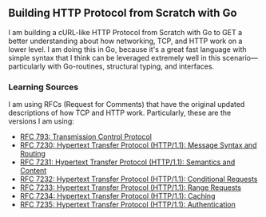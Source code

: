 ## Building HTTP Protocol from Scratch with Go


I am building a cURL-like HTTP Protocol from Scratch with Go to GET a better understanding about how networking, TCP, and HTTP work on a lower level. I am doing this in Go, because it's a great fast language with simple syntax that I think can be leveraged extremely well in this scenario—particularly with Go-routines, structural typing, and interfaces.

### Learning Sources

I am using RFCs (Request for Comments) that have the original updated descriptions of how TCP and HTTP work. Particularly, these are the versions I am using:

- [RFC 793: Transmission Control Protocol](https://www.ietf.org/rfc/rfc793.txt)
- [RFC 7230: Hypertext Transfer Protocol (HTTP/1.1): Message Syntax and Routing](https://datatracker.ietf.org/doc/html/rfc7230)
- [RFC 7231: Hypertext Transfer Protocol (HTTP/1.1): Semantics and Content](https://datatracker.ietf.org/doc/html/rfc7231)
- [RFC 7232: Hypertext Transfer Protocol (HTTP/1.1): Conditional Requests](https://datatracker.ietf.org/doc/html/rfc7232)
- [RFC 7233: Hypertext Transfer Protocol (HTTP/1.1): Range Requests](https://datatracker.ietf.org/doc/html/rfc7233)
- [RFC 7234: Hypertext Transfer Protocol (HTTP/1.1): Caching](https://datatracker.ietf.org/doc/html/rfc7234)
- [RFC 7235: Hypertext Transfer Protocol (HTTP/1.1): Authentication](https://datatracker.ietf.org/doc/html/rfc7235)
